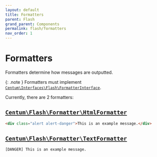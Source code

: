```yaml
---
layout: default
title: Formatters
parent: Flash
grand_parent: Components
permalink: flash/formatters
nav_order: 1
---
```




# Formatters

Formatters determine how messages are outputted.

{: .note }
Formatters must implement [`Centum\Interfaces\Flash\FormatterInterface`](https://github.com/SidRoberts/centum/blob/development/src/Interfaces/Flash/FormatterInterface.php).

Currently, there are 2 formatters:



## [`Centum\Flash\Formatter\HtmlFormatter`](https://github.com/SidRoberts/centum/blob/development/src/Flash/Formatter/HtmlFormatter.php)

```html
<div class="alert alert-danger">This is an example message.</div>
```



## [`Centum\Flash\Formatter\TextFormatter`](https://github.com/SidRoberts/centum/blob/development/src/Flash/Formatter/TextFormatter.php)

```
[DANGER] This is an example message.
```
